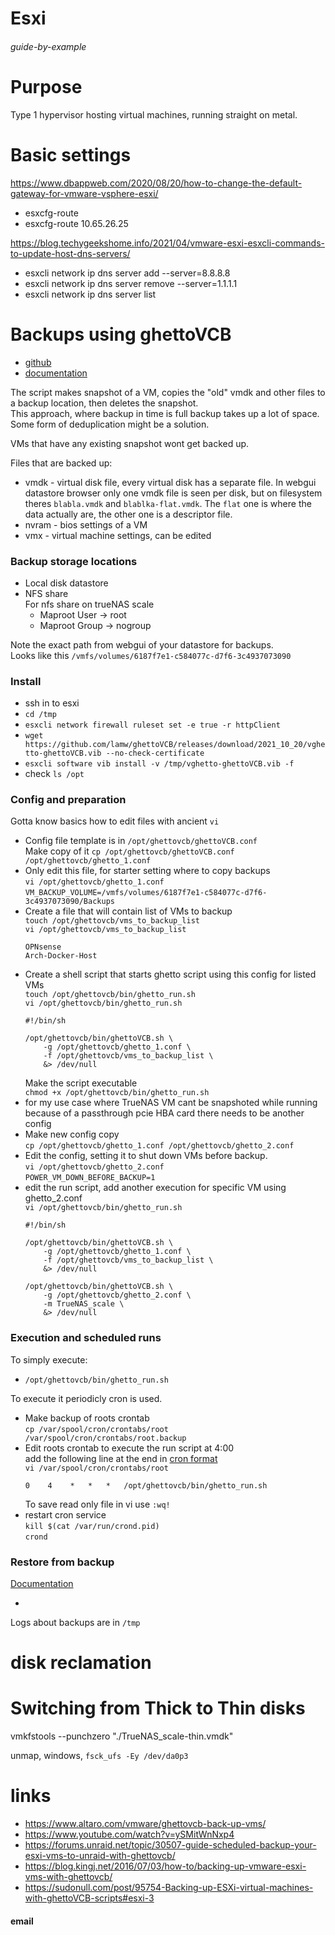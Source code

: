 # Esxi
###### guide-by-example

# Purpose

Type 1 hypervisor hosting virtual machines, running straight on metal.

# Basic settings

https://www.dbappweb.com/2020/08/20/how-to-change-the-default-gateway-for-vmware-vsphere-esxi/

* esxcfg-route
* esxcfg-route 10.65.26.25

https://blog.techygeekshome.info/2021/04/vmware-esxi-esxcli-commands-to-update-host-dns-servers/

* esxcli network ip dns server add --server=8.8.8.8
* esxcli network ip dns server remove --server=1.1.1.1
* esxcli network ip dns server list

# Backups using ghettoVCB

* [github](https://github.com/lamw/ghettoVCB)
* [documentation](https://communities.vmware.com/t5/VI-VMware-ESX-3-5-Documents/ghettoVCB-sh-Free-alternative-for-backing-up-VM-s-for-ESX-i-3-5/ta-p/2773570)

The script makes snapshot of a VM, copies the "old" vmdk and other files
to a backup location, then deletes the snapshot.<br>
This approach, where backup in time is full backup takes up a lot of space.
Some form of deduplication might be a solution.

VMs that have any existing snapshot wont get backed up.

Files that are backed up:

* vmdk - virtual disk file, every virtual disk has a separate file.
  In webgui datastore browser only one vmdk file is seen per disk,
  but on filesystem theres `blabla.vmdk` and `blablka-flat.vmdk`.
  The `flat` one is where the data actually are, the other one is a descriptor
  file.
* nvram - bios settings of a VM
* vmx - virtual machine settings, can be edited

### Backup storage locations

* Local disk datastore
* NFS share<br>
  For nfs share on trueNAS scale
  * Maproot User -> root
  * Maproot Group -> nogroup

Note the exact path from webgui of your datastore for backups.<br>
Looks like this `/vmfs/volumes/6187f7e1-c584077c-d7f6-3c4937073090`

### Install

* ssh in to esxi
* `cd /tmp`
* `esxcli network firewall ruleset set -e true -r httpClient`
* `wget https://github.com/lamw/ghettoVCB/releases/download/2021_10_20/vghetto-ghettoVCB.vib --no-check-certificate`
* `esxcli software vib install -v /tmp/vghetto-ghettoVCB.vib -f`
* check `ls /opt`

### Config and preparation

Gotta know basics how to edit files with ancient `vi`

* Config file template is in `/opt/ghettovcb/ghettoVCB.conf`<br>
  Make copy of it `cp /opt/ghettovcb/ghettoVCB.conf /opt/ghettovcb/ghetto_1.conf`<br>
* Only edit this file, for starter setting where to copy backups<br>
  `vi /opt/ghettovcb/ghetto_1.conf`<br>
  `VM_BACKUP_VOLUME=/vmfs/volumes/6187f7e1-c584077c-d7f6-3c4937073090/Backups`
* Create a file that will contain list of VMs to backup<br>
  `touch /opt/ghettovcb/vms_to_backup_list`<br>
  `vi /opt/ghettovcb/vms_to_backup_list`<br>
  ```
  OPNsense
  Arch-Docker-Host
  ```
* Create a shell script that starts ghetto script using this config for listed VMs<br>
  `touch /opt/ghettovcb/bin/ghetto_run.sh`<br>
  `vi /opt/ghettovcb/bin/ghetto_run.sh`<br>
  ```
  #!/bin/sh

  /opt/ghettovcb/bin/ghettoVCB.sh \
      -g /opt/ghettovcb/ghetto_1.conf \
      -f /opt/ghettovcb/vms_to_backup_list \
      &> /dev/null
  ```
  Make the script executable<br>
  `chmod +x /opt/ghettovcb/bin/ghetto_run.sh`
* for my use case where TrueNAS VM cant be snapshoted while running because
  of a passthrough pcie HBA card there needs to be another config
* Make new config copy<br>
  `cp /opt/ghettovcb/ghetto_1.conf /opt/ghettovcb/ghetto_2.conf`
* Edit the config, setting it to shut down VMs before backup.<br>
  `vi /opt/ghettovcb/ghetto_2.conf`<br>
  `POWER_VM_DOWN_BEFORE_BACKUP=1`
* edit the run script, add another execution for specific VM using ghetto_2.conf<br>
  `vi /opt/ghettovcb/bin/ghetto_run.sh`<br>
  ```
  #!/bin/sh

  /opt/ghettovcb/bin/ghettoVCB.sh \
      -g /opt/ghettovcb/ghetto_1.conf \
      -f /opt/ghettovcb/vms_to_backup_list \
      &> /dev/null

  /opt/ghettovcb/bin/ghettoVCB.sh \
      -g /opt/ghettovcb/ghetto_2.conf \
      -m TrueNAS_scale \
      &> /dev/null
  ```

### Execution and scheduled runs

To simply execute:

* `/opt/ghettovcb/bin/ghetto_run.sh`


To execute it periodicly cron is used.

* Make backup of roots crontab<br>
  `cp /var/spool/cron/crontabs/root /var/spool/cron/crontabs/root.backup`
* Edit roots crontab to execute the run script at 4:00<br>
  add the following line at the end in [cron format](https://crontab.guru/)<br>
  `vi /var/spool/cron/crontabs/root`
  ```
  0    4    *   *   *   /opt/ghettovcb/bin/ghetto_run.sh
  ```
  To save read only file in vi use `:wq!`
* restart cron service<br>
  `kill $(cat /var/run/crond.pid)`<br>
  `crond`

### Restore from backup

[Documentation](https://communities.vmware.com/t5/VI-VMware-ESX-3-5-Documents/Ghetto-Tech-Preview-ghettoVCB-restore-sh-Restoring-VM-s-backed/ta-p/2792996)

* 


Logs about backups are in `/tmp`

# disk reclamation


# Switching from Thick to Thin disks


vmkfstools --punchzero "./TrueNAS_scale-thin.vmdk"

unmap, windows, `fsck_ufs -Ey /dev/da0p3`

# links

* https://www.altaro.com/vmware/ghettovcb-back-up-vms/
* https://www.youtube.com/watch?v=ySMitWnNxp4
* https://forums.unraid.net/topic/30507-guide-scheduled-backup-your-esxi-vms-to-unraid-with-ghettovcb/
* https://blog.kingj.net/2016/07/03/how-to/backing-up-vmware-esxi-vms-with-ghettovcb/
* https://sudonull.com/post/95754-Backing-up-ESXi-virtual-machines-with-ghettoVCB-scripts#esxi-3

#### email 
